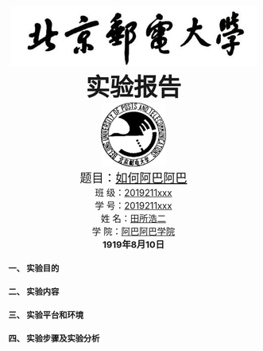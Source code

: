 






<center><img src="https://raw.githubusercontent.com/banned2054/Picture_online/main/2022/05/23/20220523-194439.jpg"/></center>

<center><font size="40"><b>实验报告</b></font></center>






<center><img src="https://raw.githubusercontent.com/banned2054/Picture_online/main/2022/05/23/20220523-195613.png"/></center>

 

 

<center><font size="5">题目：<u>如何阿巴阿巴</u></font></center>          



<center><font size="4">班  级：<u>2019211xxx</u></font></center>        

<center><font size="4">学 号：<u>2019211xxx</u></font></center>     

<center><font size="4">姓 名：<u>田所浩二</u></font></center>     

<center><font size="4">学 院：<u>阿巴阿巴学院</u></font></center>     

 





<center><font size="4"><b>1919年8月10日</b></font></center>











### 一、 实验目的



### 二、 实验内容



### 三、 实验平台和环境



### 四、 实验步骤及实验分析

